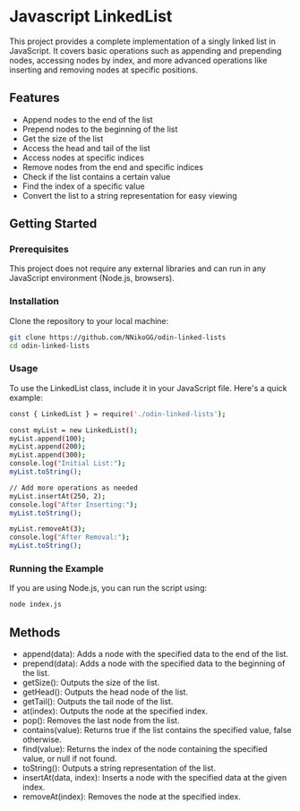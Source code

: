 # Javascript LinkedList

This project provides a complete implementation of a singly linked list in JavaScript. It covers basic operations such as appending and prepending nodes, accessing nodes by index, and more advanced operations like inserting and removing nodes at specific positions.

## Features

- Append nodes to the end of the list
- Prepend nodes to the beginning of the list
- Get the size of the list
- Access the head and tail of the list
- Access nodes at specific indices
- Remove nodes from the end and specific indices
- Check if the list contains a certain value
- Find the index of a specific value
- Convert the list to a string representation for easy viewing

## Getting Started

### Prerequisites

This project does not require any external libraries and can run in any JavaScript environment (Node.js, browsers).

### Installation

Clone the repository to your local machine:

```bash
git clone https://github.com/NNikoGG/odin-linked-lists
cd odin-linked-lists
```

### Usage

To use the LinkedList class, include it in your JavaScript file. Here's a quick example:

```bash
const { LinkedList } = require('./odin-linked-lists');

const myList = new LinkedList();
myList.append(100);
myList.append(200);
myList.append(300);
console.log("Initial List:");
myList.toString();

// Add more operations as needed
myList.insertAt(250, 2);
console.log("After Inserting:");
myList.toString();

myList.removeAt(3);
console.log("After Removal:");
myList.toString();

```

### Running the Example

If you are using Node.js, you can run the script using:

```bash
node index.js

```

## Methods

- append(data): Adds a node with the specified data to the end of the list.
- prepend(data): Adds a node with the specified data to the beginning of the list.
- getSize(): Outputs the size of the list.
- getHead(): Outputs the head node of the list.
- getTail(): Outputs the tail node of the list.
- at(index): Outputs the node at the specified index.
- pop(): Removes the last node from the list.
- contains(value): Returns true if the list contains the specified value, false otherwise.
- find(value): Returns the index of the node containing the specified value, or null if not found.
- toString(): Outputs a string representation of the list.
- insertAt(data, index): Inserts a node with the specified data at the given index.
- removeAt(index): Removes the node at the specified index.
